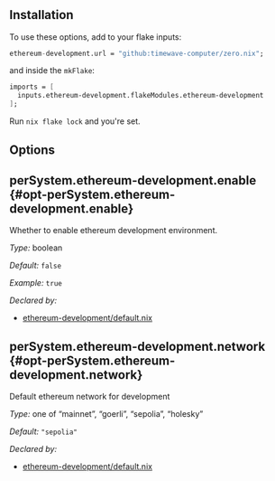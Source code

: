 # 





## Installation

To use these options, add to your flake inputs:

```nix
ethereum-development.url = "github:timewave-computer/zero.nix";
```

and inside the `mkFlake`:


```nix
imports = [
  inputs.ethereum-development.flakeModules.ethereum-development
];
```

Run `nix flake lock` and you're set.

## Options

## perSystem\.ethereum-development\.enable {#opt-perSystem.ethereum-development.enable}

Whether to enable ethereum development environment\.



*Type:*
boolean



*Default:*
` false `



*Example:*
` true `

*Declared by:*
 - [ethereum-development/default\.nix](https://github.com/timewave-computer/zero.nix/blob/main/default.nix)



## perSystem\.ethereum-development\.network {#opt-perSystem.ethereum-development.network}



Default ethereum network for development



*Type:*
one of “mainnet”, “goerli”, “sepolia”, “holesky”



*Default:*
` "sepolia" `

*Declared by:*
 - [ethereum-development/default\.nix](https://github.com/timewave-computer/zero.nix/blob/main/default.nix)

